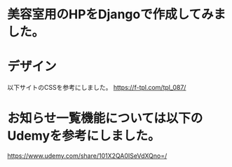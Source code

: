 # 美容室用のHPをDjangoで作成してみました。

# デザイン
以下サイトのCSSを参考にしました。
https://f-tpl.com/tpl_087/

# お知らせ一覧機能については以下のUdemyを参考にしました。
https://www.udemy.com/share/101X2QA0ISeVdXQno=/